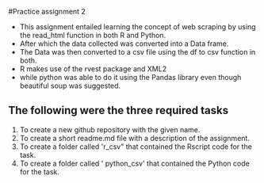 #Practice assignment 2
- This assignment entailed learning the concept of web scraping by using the read_html function in both R and Python.
- After which the data collected was converted into a Data frame.
- The Data was then converted to a csv file using the df to csv function in both.
- R makes use of the rvest package and XML2 
- while python was able to do it using the Pandas library even though beautiful soup was suggested.

## The following were the three required tasks
1. To create a new github repository with the given name.
2. To create a short readme.md file with a description of the assignment.
3. To create a folder called 'r_csv" that contained the Rscript code for the task.
4. To create a folder called ' python_csv' that contained the Python code for the task.
